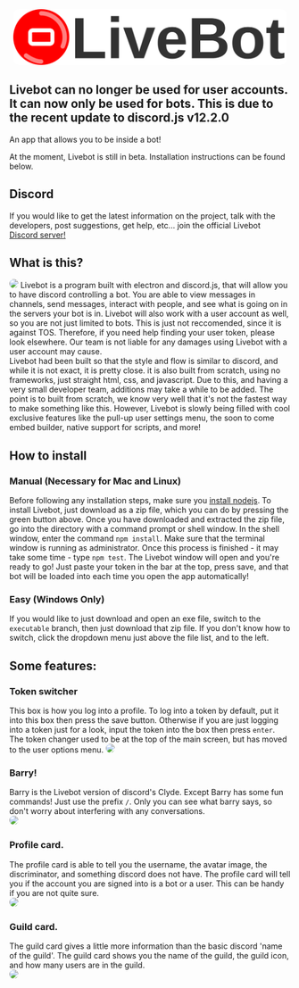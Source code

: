 <center><img src='resources/icons/logoLarge.svg' height='100px' style='border-radius: 10px;'/></center>

## Livebot can no longer be used for user accounts. It can now only be used for bots. This is due to the recent update to discord.js v12.2.0
An app that allows you to be inside a bot!

At the moment, Livebot is still in beta. Installation instructions can be found below.

## Discord
If you would like to get the latest information on the project, talk with the developers, post suggestions, get help, etc... join the official Livebot [Discord server!](https://discord.gg/TMUc8Bs)

## What is this?
<img src='https://i.imgur.com/SUsqAhl.png' height='300px' style='border-radius: 10px;'/>
Livebot is a program built with electron and discord.js, that will allow you to have discord controlling a bot. You are able to view messages in channels, send messages, interact with people, and see what is going on in the servers your bot is in. Livebot will also work with a user account as well, so you are not just limited to bots. This is just not reccomended, since it is against TOS. Therefore, if you need help finding your user token, please look elsewhere. Our team is not liable for any damages using Livebot with a user account may cause.
</br>
Livebot had been built so that the style and flow is similar to discord, and while it is not exact, it is pretty close. it is also built from scratch, using no frameworks, just straight html, css, and javascript. Due to this, and having a very small developer team, additions may take a while to be added. The point is to built from scratch, we know very well that it's not the fastest way to make something like this. However, Livebot is slowly being filled with cool exclusive features like the pull-up user settings menu, the soon to come embed builder, native support for scripts, and more!

## How to install
### Manual (Necessary for Mac and Linux)
Before following any installation steps, make sure you [install nodejs](https://nodejs.org/en/).
To install Livebot, just download as a zip file, which you can do by pressing the green button above. Once you have downloaded and extracted the zip file, go into the directory with a command prompt or shell window. In the shell window, enter the command `npm install`. Make sure that the terminal window is running as administrator. Once this process is finished - it may take some time - type `npm test`. The Livebot window will open and you're ready to go! Just paste your token in the bar at the top, press save, and that bot will be loaded into each time you open the app automatically!
### Easy (Windows Only)
If you would like to just download and open an exe file, switch to the `executable` branch, then just download that zip file. If you don't know how to switch, click the dropdown menu just above the file list, and to the left.

## Some features:
### Token switcher
This box is how you log into a profile. To log into a token by default, put it into this box then press the save button. Otherwise if you are just logging into a token just for a look, input the token into the box then press `enter`.<br>
The token changer used to be at the top of the main screen, but has moved to the user options menu.
<img src='https://i.imgur.com/SjO4jfy.png' style='border-radius: 10px;'>
</br>

### Barry!
Barry is the Livebot version of discord's Clyde. Except Barry has some fun commands! Just use the prefix `/`. Only you can see what barry says, so don't worry about interfering with any conversations. <br>
<img src='https://i.imgur.com/PGInuit.png' style='border-radius: 10px;'>

### Profile card.
The profile card is able to tell you the username, the avatar image, the discriminator, and something discord does not have. The profile card will tell you if the account you are signed into is a bot or a user. This can be handy if you are not quite sure. <br>
<img src='https://i.imgur.com/tQ2tsSr.png' style='border-radius: 10px;'>

### Guild card.
The guild card gives a little more information than the basic discord 'name of the guild'. The guild card shows you the name of the guild, the guild icon, and how many users are in the guild. <br>
<img src='https://i.imgur.com/fkjXkCz.png' style='border-radius: 10px;'>
